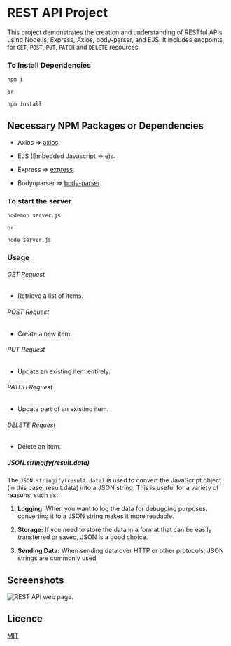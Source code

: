 # REST API Project

This project demonstrates the creation and understanding of RESTful APIs using Node.js, Express, Axios, body-parser, and EJS. It includes endpoints for ```GET```, ```POST```, ```PUT```, ```PATCH``` and ```DELETE``` resources.

### To Install Dependencies

```
npm i 

or

npm install
```

## Necessary NPM Packages or Dependencies

* Axios => [axios](https://www.npmjs.com/package/axios).

* EJS (Embedded Javascript => [ejs](https://www.npmjs.com/package/ejs).

* Express => [express](https://www.npmjs.com/package/express).

* Bodyoparser => [body-parser](https://www.npmjs.com/package/ejs).



### To start the server 

```
nodemon server.js 

or

node server.js
```


### Usage

###### GET Request

* Retrieve a list of items.

###### POST Request

* Create a new item.

###### PUT Request

* Update an existing item entirely.

###### PATCH Request

* Update part of an existing item.

###### DELETE Request

* Delete an item.

##### JSON.stringify(result.data)

The ```JSON.stringify(result.data)``` is used to convert the JavaScript object (in this case, result.data) into a JSON string. This is useful for a variety of reasons, such as:

1. **Logging:** When you want to log the data for debugging purposes, converting it to a JSON string makes it more readable.

2. **Storage:** If you need to store the data in a format that can be easily transferred or saved, JSON is a good choice.

3. **Sending Data:** When sending data over HTTP or other protocols, JSON strings are commonly used.

## Screenshots

![REST API web page.](/image.png "This is a REST API web-page image.")

## Licence 

[MIT](https://choosealicense.com/licenses/mit/)
